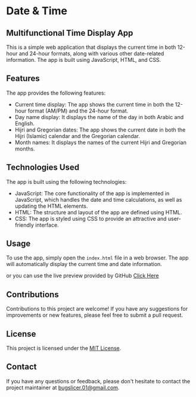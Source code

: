 # Date & Time
## Multifunctional Time Display App

This is a simple web application that displays the current time in both 12-hour and 24-hour formats, along with various other date-related information. The app is built using JavaScript, HTML, and CSS.

## Features

The app provides the following features:

- Current time display: The app shows the current time in both the 12-hour format (AM/PM) and the 24-hour format.
- Day name display: It displays the name of the day in both Arabic and English.
- Hijri and Gregorian dates: The app shows the current date in both the Hijri (Islamic) calendar and the Gregorian calendar.
- Month names: It displays the names of the current Hijri and Gregorian months.

## Technologies Used

The app is built using the following technologies:

- JavaScript: The core functionality of the app is implemented in JavaScript, which handles the date and time calculations, as well as updating the HTML elements.
- HTML: The structure and layout of the app are defined using HTML.
- CSS: The app is styled using CSS to provide an attractive and user-friendly interface.

## Usage

To use the app, simply open the `index.html` file in a web browser. The app will automatically display the current time and date information.

or you can use the live preview provided by GitHub [Click Here](#)

## Contributions

Contributions to this project are welcome! If you have any suggestions for improvements or new features, please feel free to submit a pull request.

## License

This project is licensed under the [MIT License](https://opensource.org/license/mit/).


## Contact

If you have any questions or feedback, please don't hesitate to contact the project maintainer at [bugslicer.01@gmail.com](mailto:bugslicer.01@gmail.com).
